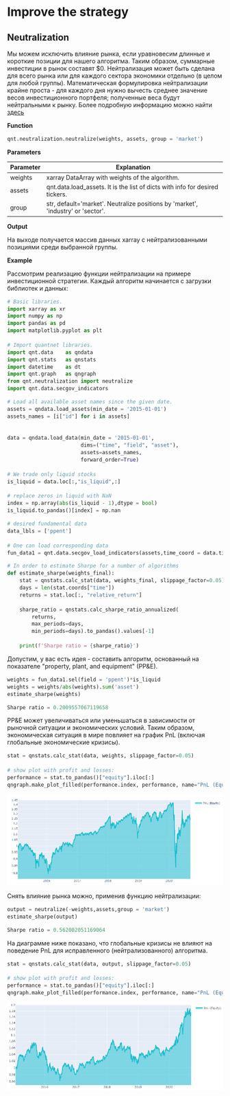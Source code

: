 # Improve the strategy

## Neutralization

Мы можем исключить влияние рынка, если уравновесим длинные и короткие позиции для нашего алгоритма. Таким образом, суммарные инвестиции в рынок составят $0. Нейтрализация может быть сделана для всего рынка или для каждого сектора экономики отдельно (в целом для любой группы). Математическая формулировка нейтрализации крайне проста - для каждого дня нужно вычесть среднее значение весов инвестиционного портфеля; полученные веса будут нейтральными к рынку. Более подробную информацию можно найти [здесь](https://quantnet.ai/documentation/en/improve/neutralization.html)

**Function**
```python
qnt.neutralization.neutralize(weights, assets, group = 'market')
```

**Parameters**

|Parameter|Explanation|
|---|---|
|weights|xarray DataArray with weights of the algorithm.|
|assets|qnt.data.load_assets. It is the list of dicts with info for desired tickers.|
|group|str, default='market'. Neutralize positions by 'market', 'industry' or 'sector'.|

**Output**

На выходе получается массив данных xarray с нейтрализованными позициями среди выбранной группы.

**Example**

Рассмотрим реализацию функции нейтрализации на примере инвестиционной стратегии. Каждый алгоритм начинается с загрузки библиотек и данных:

```python
# Basic libraries.
import xarray as xr
import numpy as np
import pandas as pd
import matplotlib.pyplot as plt

# Import quantnet libraries.
import qnt.data    as qndata
import qnt.stats   as qnstats
import datetime    as dt
import qnt.graph   as qngraph
from qnt.neutralization import neutralize
import qnt.data.secgov_indicators
```


```python
# Load all available asset names since the given date.
assets = qndata.load_assets(min_date = '2015-01-01')
assets_names = [i["id"] for i in assets]


data = qndata.load_data(min_date = '2015-01-01',
                        dims=("time", "field", "asset"),
                        assets=assets_names,
                        forward_order=True)

# We trade only liquid stocks
is_liquid = data.loc[:,"is_liquid",:]

# replace zeros in liquid with NaN
index = np.array(abs(is_liquid - 1),dtype = bool)
is_liquid.to_pandas()[index] = np.nan
```

```python
# desired fundamental data
data_lbls = ['ppent']

# One can load corresponding data
fun_data1 = qnt.data.secgov_load_indicators(assets,time_coord = data.time, standard_indicators = data_lbls)
```

```python
# In order to estimate Sharpe for a number of algorithms
def estimate_sharpe(weights_final):
    stat = qnstats.calc_stat(data, weights_final, slippage_factor=0.05)
    days = len(stat.coords["time"])
    returns = stat.loc[:, "relative_return"]

    sharpe_ratio = qnstats.calc_sharpe_ratio_annualized(
        returns,
        max_periods=days,
        min_periods=days).to_pandas().values[-1]

    print(f'Sharpe ratio = {sharpe_ratio}')
```

Допустим, у вас есть идея - составить алгоритм, основанный на показателе "property, plant, and equipment" (PP&E).


```python
weights = fun_data1.sel(field = 'ppent')*is_liquid
weights = weights/abs(weights).sum('asset')
estimate_sharpe(weights)
```

```python
Sharpe ratio = 0.2009557067119658
```

PP&E может увеличиваться или уменьшаться в зависимости от рыночной ситуации и экономических условий. Таким образом, экономическая ситуация в мире повлияет на график PnL (включая глобальные экономические кризисы).

```python
stat = qnstats.calc_stat(data, weights, slippage_factor=0.05)

# show plot with profit and losses:
performance = stat.to_pandas()["equity"].iloc[:]
qngraph.make_plot_filled(performance.index, performance, name="PnL (Equity)", type="log")
```

![](pnl_neut_init.PNG)

Снять влияние рынка можно, применив функцию нейтрализации:

```python
output = neutralize(-weights,assets,group = 'market')
estimate_sharpe(output)
```

```python
Sharpe ratio = 0.562002051169064
```

На диаграмме ниже показано, что глобальные кризисы не влияют на поведение PnL для исправленного (нейтрализованного) алгоритма.

```python
stat = qnstats.calc_stat(data, output, slippage_factor=0.05)

# show plot with profit and losses:
performance = stat.to_pandas()["equity"].iloc[:]
qngraph.make_plot_filled(performance.index, performance, name="PnL (Equity)", type="log")
```

![](pnl_neut_after.PNG)